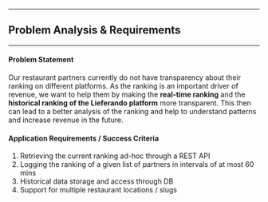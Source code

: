 
---
## Problem Analysis & Requirements
---
#### Problem Statement
Our restaurant partners currently do not have transparency about their ranking on different platforms. As the ranking is an important driver of revenue, we want to help them by making the **real-time ranking** and the **historical ranking of the Lieferando platform** more transparent. This then can lead to a better analysis of the ranking and help to understand patterns and increase revenue in the future.

#### Application Requirements / Success Criteria
1. Retrieving the current ranking ad-hoc through a REST API
2. Logging the ranking of a given list of partners in intervals of at most 60 mins
3. Historical data storage and access through DB
4. Support for multiple restaurant locations / slugs
